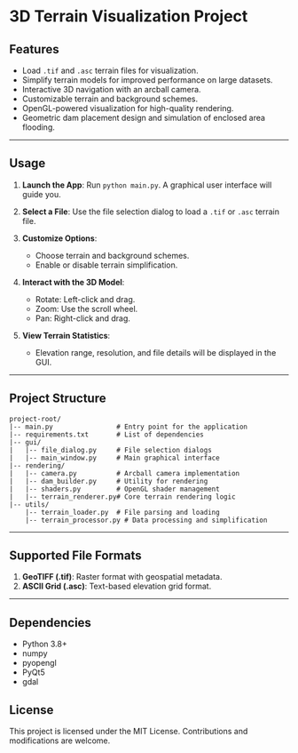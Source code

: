 # 3D Terrain Visualization Project

## Features
- Load `.tif` and `.asc` terrain files for visualization.
- Simplify terrain models for improved performance on large datasets.
- Interactive 3D navigation with an arcball camera.
- Customizable terrain and background schemes.
- OpenGL-powered visualization for high-quality rendering.
- Geometric dam placement design and simulation of enclosed area flooding.

---

## Usage

1. **Launch the App**:
   Run `python main.py`. A graphical user interface will guide you.

2. **Select a File**:
   Use the file selection dialog to load a `.tif` or `.asc` terrain file.

3. **Customize Options**:
   - Choose terrain and background schemes.
   - Enable or disable terrain simplification.

4. **Interact with the 3D Model**:
   - Rotate: Left-click and drag.
   - Zoom: Use the scroll wheel.
   - Pan: Right-click and drag.

5. **View Terrain Statistics**:
   - Elevation range, resolution, and file details will be displayed in the GUI.

---

## Project Structure

```
project-root/
|-- main.py                # Entry point for the application
|-- requirements.txt       # List of dependencies
|-- gui/
|   |-- file_dialog.py     # File selection dialogs
|   |-- main_window.py     # Main graphical interface
|-- rendering/
|   |-- camera.py          # Arcball camera implementation
|   |-- dam_builder.py     # Utility for rendering
|   |-- shaders.py         # OpenGL shader management
|   |-- terrain_renderer.py# Core terrain rendering logic
|-- utils/
    |-- terrain_loader.py  # File parsing and loading
    |-- terrain_processor.py # Data processing and simplification
```

---

## Supported File Formats

1. **GeoTIFF (.tif)**: Raster format with geospatial metadata.
2. **ASCII Grid (.asc)**: Text-based elevation grid format.

---

## Dependencies

- Python 3.8+
- numpy
- pyopengl
- PyQt5
- gdal


## License

This project is licensed under the MIT License. Contributions and modifications are welcome.


